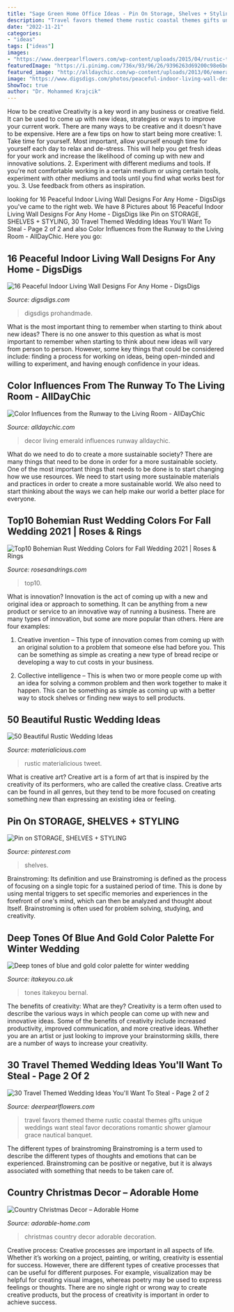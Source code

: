```yaml
---
title: "Sage Green Home Office Ideas - Pin On Storage, Shelves + Styling"
description: "Travel favors themed theme rustic coastal themes gifts unique weddings want steal favor decorations romantic shower glamour grace nautical banquet"
date: "2022-11-21"
categories:
- "ideas"
tags: ["ideas"]
images:
- "https://www.deerpearlflowers.com/wp-content/uploads/2015/04/rustic-travel-themed-favors.jpg"
featuredImage: "https://i.pinimg.com/736x/93/96/26/9396263d69200c98e6bdc62304ef3038.jpg"
featured_image: "http://alldaychic.com/wp-content/uploads/2013/06/emerald-green-decor.jpg"
image: "https://www.digsdigs.com/photos/peaceful-indoor-living-wall-designs-for-any-home-7-554x833.jpg"
ShowToc: true
author: "Dr. Mohammed Krajcik"
---
```



How to be creative
Creativity is a key word in any business or creative field. It can be used to come up with new ideas, strategies or ways to improve your current work. There are many ways to be creative and it doesn't have to be expensive. Here are a few tips on how to start being more creative: 1. Take time for yourself. Most important, allow yourself enough time for yourself each day to relax and de-stress. This will help you get fresh ideas for your work and increase the likelihood of coming up with new and innovative solutions. 2. Experiment with different mediums and tools. If you're not comfortable working in a certain medium or using certain tools, experiment with other mediums and tools until you find what works best for you. 3. Use feedback from others as inspiration.

	

		
looking for 16 Peaceful Indoor Living Wall Designs For Any Home - DigsDigs you've came to the right web. We have 8 Pictures about 16 Peaceful Indoor Living Wall Designs For Any Home - DigsDigs like Pin on STORAGE, SHELVES + STYLING, 30 Travel Themed Wedding Ideas You&#039;ll Want To Steal - Page 2 of 2 and also Color Influences from the Runway to the Living Room - AllDayChic. Here you go:
		
    
## 16 Peaceful Indoor Living Wall Designs For Any Home - DigsDigs

<img loading=lazy src="https://www.digsdigs.com/photos/peaceful-indoor-living-wall-designs-for-any-home-7-554x833.jpg" onerror="this.onerror=null;this.src='https://tse2.mm.bing.net/th?id=OIP.uzwkL65c0ZoIXuvOETeRLQHaLI&amp;pid=15.1';" alt="16 Peaceful Indoor Living Wall Designs For Any Home - DigsDigs">

_Source: digsdigs.com_

>digsdigs prohandmade. 

	

What is the most important thing to remember when starting to think about new ideas?
There is no one answer to this question as what is most important to remember when starting to think about new ideas will vary from person to person. However, some key things that could be considered include: finding a process for working on ideas, being open-minded and willing to experiment, and having enough confidence in your ideas.

    
## Color Influences From The Runway To The Living Room - AllDayChic

<img loading=lazy src="http://alldaychic.com/wp-content/uploads/2013/06/emerald-green-decor.jpg" onerror="this.onerror=null;this.src='https://tse1.mm.bing.net/th?id=OIP.oNkWAcJMAowNYsILr8NbTQHaJQ&amp;pid=15.1';" alt="Color Influences from the Runway to the Living Room - AllDayChic">

_Source: alldaychic.com_

>decor living emerald influences runway alldaychic. 

	

What do we need to do to create a more sustainable society?
There are many things that need to be done in order for a more sustainable society. One of the most important things that needs to be done is to start changing how we use resources. We need to start using more sustainable materials and practices in order to create a more sustainable world. We also need to start thinking about the ways we can help make our world a better place for everyone.

    
## Top10 Bohemian Rust Wedding Colors For Fall Wedding 2021 | Roses &amp; Rings

<img loading=lazy src="http://www.rosesandrings.com/wp-content/uploads/2020/07/Bohemian-rust-dusty-orange-wedding-color-ideas-9.jpg" onerror="this.onerror=null;this.src='https://tse1.mm.bing.net/th?id=OIP.2JMm_w1kBmo5-qPLlQ5Y_gHaNc&amp;pid=15.1';" alt="Top10 Bohemian Rust Wedding Colors for Fall Wedding 2021 | Roses &amp; Rings">

_Source: rosesandrings.com_

>top10. 

	

What is innovation?
Innovation is the act of coming up with a new and original idea or approach to something. It can be anything from a new product or service to an innovative way of running a business. There are many types of innovation, but some are more popular than others. Here are four examples:
1. Creative invention – This type of innovation comes from coming up with an original solution to a problem that someone else had before you. This can be something as simple as creating a new type of bread recipe or developing a way to cut costs in your business.

2. Collective intelligence – This is when two or more people come up with an idea for solving a common problem and then work together to make it happen. This can be something as simple as coming up with a better way to stock shelves or finding new ways to sell products.


    
## 50 Beautiful Rustic Wedding Ideas

<img loading=lazy src="http://static.materialicious.com/images/50-beautiful-rustic-wedding-ideas-o.jpg" onerror="this.onerror=null;this.src='https://tse4.mm.bing.net/th?id=OIP.Ivf7n3lOrBoEdN8hNTd9awHaLI&amp;pid=15.1';" alt="50 Beautiful Rustic Wedding Ideas">

_Source: materialicious.com_

>rustic materialicious tweet. 

	

What is creative art?
Creative art is a form of art that is inspired by the creativity of its performers, who are called the creative class. Creative arts can be found in all genres, but they tend to be more focused on creating something new than expressing an existing idea or feeling.

    
## Pin On STORAGE, SHELVES + STYLING

<img loading=lazy src="https://i.pinimg.com/736x/93/96/26/9396263d69200c98e6bdc62304ef3038.jpg" onerror="this.onerror=null;this.src='https://tse4.mm.bing.net/th?id=OIP.e-AWnZVmCCnKEzEhbOJmcgHaLR&amp;pid=15.1';" alt="Pin on STORAGE, SHELVES + STYLING">

_Source: pinterest.com_

>shelves. 

	

Brainstroming: Its definition and use
Brainstroming is defined as the process of focusing on a single topic for a sustained period of time. This is done by using mental triggers to set specific memories and experiences in the forefront of one's mind, which can then be analyzed and thought about Itself. Brainstroming is often used for problem solving, studying, and creativity.

    
## Deep Tones Of Blue And Gold Color Palette For Winter Wedding

<img loading=lazy src="https://www.itakeyou.co.uk/wp-content/uploads/2020/04/wedding-table-2.jpg" onerror="this.onerror=null;this.src='https://tse3.mm.bing.net/th?id=OIP.VM5u8eNNTcMBpgYiDw9SHQHaMU&amp;pid=15.1';" alt="Deep tones of blue and gold color palette for winter wedding">

_Source: itakeyou.co.uk_

>tones itakeyou bernal. 

	

The benefits of creativity: What are they?
Creativity is a term often used to describe the various ways in which people can come up with new and innovative ideas. Some of the benefits of creativity include increased productivity, improved communication, and more creative ideas. Whether you are an artist or just looking to improve your brainstorming skills, there are a number of ways to increase your creativity.

    
## 30 Travel Themed Wedding Ideas You&#039;ll Want To Steal - Page 2 Of 2

<img loading=lazy src="https://www.deerpearlflowers.com/wp-content/uploads/2015/04/rustic-travel-themed-favors.jpg" onerror="this.onerror=null;this.src='https://tse4.mm.bing.net/th?id=OIP.EtYxoTq8B8mLb1TD7a1snAHaLH&amp;pid=15.1';" alt="30 Travel Themed Wedding Ideas You&#039;ll Want To Steal - Page 2 of 2">

_Source: deerpearlflowers.com_

>travel favors themed theme rustic coastal themes gifts unique weddings want steal favor decorations romantic shower glamour grace nautical banquet. 

	

The different types of brainstroming
Brainstroming is a term used to describe the different types of thoughts and emotions that can be experienced. Brainstroming can be positive or negative, but it is always associated with something that needs to be taken care of.

    
## Country Christmas Decor – Adorable Home

<img loading=lazy src="https://adorable-home.com/wp-content/gallery/country-christmas-decor/country-christmas-decor-6.jpg" onerror="this.onerror=null;this.src='https://tse3.mm.bing.net/th?id=OIP.1YibYmakFf9yQx-__gpPTwHaLK&amp;pid=15.1';" alt="Country Christmas Decor – Adorable Home">

_Source: adorable-home.com_

>christmas country decor adorable decoration. 

	

Creative process:
Creative processes are important in all aspects of life. Whether it’s working on a project, painting, or writing, creativity is essential for success. However, there are different types of creative processes that can be useful for different purposes. For example, visualization may be helpful for creating visual images, whereas poetry may be used to express feelings or thoughts. There are no single right or wrong way to create creative products, but the process of creativity is important in order to achieve success.

